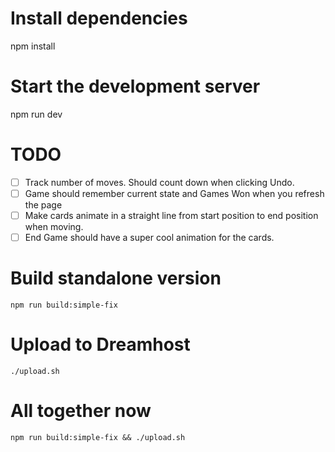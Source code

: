 # Install dependencies
npm install
# Start the development server
npm run dev

# TODO

- [ ] Track number of moves. Should count down when clicking Undo.
- [ ] Game should remember current state and Games Won when you refresh the page
- [ ] Make cards animate in a straight line from start position to end position when moving.
- [ ] End Game should have a super cool animation for the cards.

# Build standalone version

    npm run build:simple-fix

# Upload to Dreamhost

    ./upload.sh

# All together now

    npm run build:simple-fix && ./upload.sh
